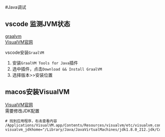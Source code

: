 #Java调试  
## vscode 监测JVM状态
[graalvm](https://www.graalvm.org/)  
[VisualVM官网](https://visualvm.github.io/)

vscode安装`GraalVM`
1. 安装`GraalVM Tools for Java`插件
2. 选中插件，点击`Download && Install GraalVM` 
3. 选择版本>>安装位置


## macos安装VisualVM  
[VisualVM官网](https://visualvm.github.io/)  
需要修改JDK配置

```
# 找到应用程序，右击查看内容
/Applications/VisualVM.app/Contents/Resources/visualvm/etc/visualvm.conf
visualvm_jdkhome="/Library/Java/JavaVirtualMachines/jdk1.8.0_212.jdk/Contents/Home”  
```  









